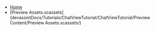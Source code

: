 <!-- docs/_sidebar.md -->
- [Home](/)
- [Preview Assets.xcassets](devassistDocs/Tutorials/ChatViewTutorial/ChatViewTutorial/Preview Content/Preview Assets.xcassets/)